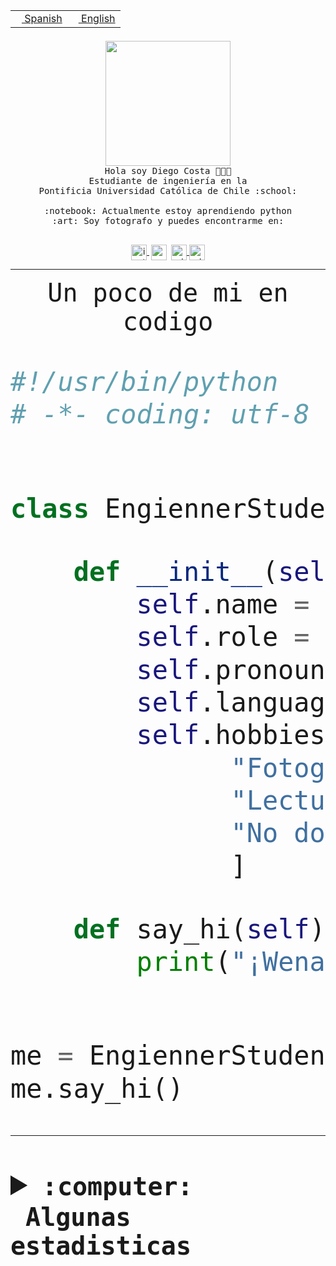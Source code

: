 <table border="0"  align="right">
 <tr><td><a href="README.md"><img src="https://upload.wikimedia.org/wikipedia/commons/thumb/8/89/Bandera_de_Espa%C3%B1a.svg/1200px-Bandera_de_Espa%C3%B1a.svg.png" height="10"> Spanish</a></td>
 <td><a href="README.en.md"><img src="https://upload.wikimedia.org/wikipedia/commons/a/a4/Flag_of_the_United_States.svg" height="10"> English</a></td></tr>
</table><br><br><br>


<p align="center">
  <img src="https://github.com/diegocostares/diegocostares/blob/main/Images/aaa2.gif?raw=true" height="200px" weight="200px">
  <br><samp>
    Hola soy Diego Costa 👨🏻‍💻<br>
    Estudiante de ingeniería en la <br>
    Pontificia Universidad Católica de Chile :school:<br>
  <br>
    :notebook: Actualmente estoy aprendiendo python <br>
    :art: Soy fotografo y puedes encontrarme en: <br>
  <br></samp>
  
</p>

<p align="center">
   <a href="https://instagram.com/diegocosta_no" target="blank">
    <img 
    align="center" src="https://cdn.jsdelivr.net/npm/simple-icons@3.0.1/icons/instagram.svg" alt="instagram" height="25px" width="25px" />
  </a>
  <a style="border: 3px solid; color: white;"href="https://t.me/diegocosta_no" target="blank">
  <img
  align="center" alt="Telegram" width="25px" src="https://icons-for-free.com/iconfiles/png/512/Telegram-1324888767380505522.png" />
</a>
<a href="https://api.whatsapp.com/send?phone=56971897835&text=Hola!" target="blank">
  <img
  align="center" alt="wtsp" width="25px" src="https://img.icons8.com/pastel-glyph/2x/whatsapp--v2.png" />
</a>
<a href="https://www.linkedin.com/in/diego-costa-786249213/" target="blank">
  <img
  align="center" alt="wtsp" width="25px" src="https://img.icons8.com/metro/452/linkedin.png" />
</a>

  </a>
</p>

---


<p align="center"><font size="25"><samp>Un poco de mi en codigo</samp></front></p>


```python
#!/usr/bin/python
# -*- coding: utf-8 -*-


class EngiennerStudent:

    def __init__(self):
        self.name = "Diego Costa"
        self.role = "Estudiante"
        self.pronouns = "he/him"
        self.language_spoken = ["es_CL", "en_US"]
        self.hobbies = [
              "Fotografia",
              "Lectura",
              "No dormir",
              ]

    def say_hi(self):
        print("¡Wena mundo!")


me = EngiennerStudent()
me.say_hi()
```
---
<details>
  <summary><b><samp>:computer: &nbsp;Algunas estadisticas</samp></b></summary>
  <br/></p>

<!--START_SECTION:waka-->
![Code Time](http://img.shields.io/badge/Code%20Time-1%2C266%20hrs%2026%20mins-blue)

📅 **Soy más productivo los Martes** 

```text
Lunes                    772 commits         ████░░░░░░░░░░░░░░░░░░░░░   15.26 % 
Martes                   961 commits         █████░░░░░░░░░░░░░░░░░░░░   18.99 % 
Miércoles                606 commits         ███░░░░░░░░░░░░░░░░░░░░░░   11.98 % 
Jueves                   777 commits         ████░░░░░░░░░░░░░░░░░░░░░   15.36 % 
Viernes                  741 commits         ████░░░░░░░░░░░░░░░░░░░░░   14.64 % 
Sábado                   442 commits         ██░░░░░░░░░░░░░░░░░░░░░░░   08.74 % 
Domingo                  761 commits         ████░░░░░░░░░░░░░░░░░░░░░   15.04 % 
```


📊 **Esta semana me dediqué a** 

```text
🐱‍💻 Proyectos: 
telegram-bot             14 hrs 41 mins      ██████████████░░░░░░░░░░░   54.91 % 
proyecto-2023-2-grupo-11 5 hrs 16 mins       █████░░░░░░░░░░░░░░░░░░░░   19.75 % 
CupoSmart                3 hrs 54 mins       ████░░░░░░░░░░░░░░░░░░░░░   14.59 % 
a                        2 hrs 5 mins        ██░░░░░░░░░░░░░░░░░░░░░░░   07.80 % 
proyecto-2023-2-proyecto-14 mins             ░░░░░░░░░░░░░░░░░░░░░░░░░   00.90 % 
```


 Last Updated on 22/10/2023 18:33:29 UTC
<!--END_SECTION:waka-->
  
  

<p align="center"> <img src="https://github-readme-stats.vercel.app/api?username=diegocostares&show_icons=true&theme=ayu-mirage" alt="abhisheknaiidu" /></p>
 
</details>
